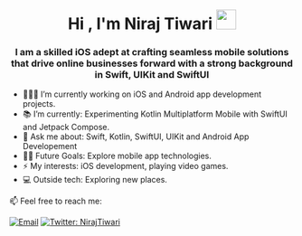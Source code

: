 <h1 align="center"><b>Hi , I'm Niraj Tiwari </b><img src="https://media.giphy.com/media/hvRJCLFzcasrR4ia7z/giphy.gif" width="35"></h1>

<h3 align="center">I am a skilled iOS adept at crafting seamless mobile solutions that drive online businesses forward with a strong background in Swift, UIKit and SwiftUI </h3>

- 🧑🏽‍💻 I’m currently working on iOS and Android app development projects.
- 📚 I’m currently: Experimenting Kotlin Multiplatform Mobile with SwiftUI and Jetpack Compose.
- 💬 Ask me about: Swift, Kotlin, SwiftUI, UIKit and Android App Developement
- 💪🏼 Future Goals: Explore mobile app technologies.
- ⚡ My interests: iOS development, playing video games.
- 💻 Outside tech: Exploring new places.

📫  Feel free to reach me:

[![Email](https://img.shields.io/badge/Email-tniraj7@gmail.com%20-blue?style=style=plastic&logo=appveyor)](mailto:tniraj7@gmail.com?)
[![Twitter: NirajTiwari](https://img.shields.io/twitter/follow/NirajTiwari?color=green&style=style=plastic&logo=appveyor)](https://twitter.com/NirajTiwari_)
